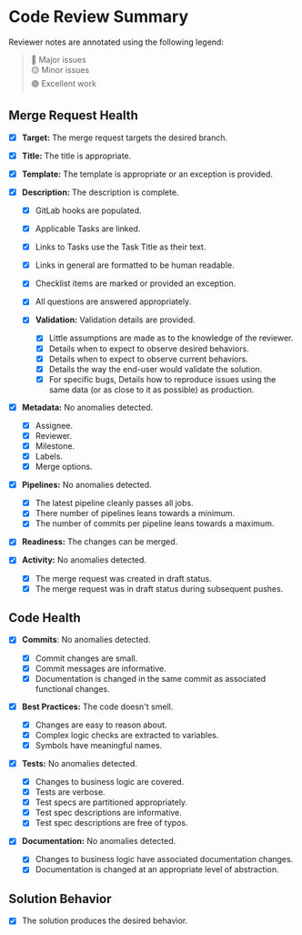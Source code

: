 # Code Review Summary

[> 💡 _Write a summary of your review here._]: #


[> 💡 _Legend definitions._]: #
[> 🔴 _Major issues trigger a code review halt and status regression._]: #
[> 🟡 _Minor issues trigger discussion._]: #
[> 🟢 _Excellent work should be recognized and celebrated!_]: #

Reviewer notes are annotated using the following legend:
> 🔴 Major issues  
> 🟡 Minor issues  
> 🟢 Excellent work  

## Merge Request Health

- [x] **Target:** The merge request targets the desired branch.
- [x] **Title:** The title is appropriate.
- [x] **Template:** The template is appropriate or an exception is provided.
- [x] **Description:** The description is complete.
    - [x] GitLab hooks are populated.
    - [x] Applicable Tasks are linked.
    - [x] Links to Tasks use the Task Title as their text.
    - [x] Links in general are formatted to be human readable.
    - [x] Checklist items are marked or provided an exception.
    - [x] All questions are answered appropriately.
    - [x] **Validation:** Validation details are provided.

        [> 🔰 A newly onboarded Junior Developer would need to ask little questions._]: #

        - [x] Little assumptions are made as to the knowledge of the reviewer. 
        - [x] Details when to expect to observe desired behaviors.
        - [x] Details when to expect to observe current behaviors.
        - [x] Details the way the end-user would validate the solution.
        - [x] For specific bugs, Details how to reproduce issues using the same data (or as close to it as possible) as production.
- [x] **Metadata:** No anomalies detected.
    - [x] Assignee.
    - [x] Reviewer.
    - [x] Milestone.
    - [x] Labels.
    - [x] Merge options.
- [x] **Pipelines:** No anomalies detected.

    [> 💡 _A good development strategy runs integration tests locally before creating a merge request._]: #

    [> 🏫 _A high average of pipelines is a key indicator of issues in Task grooming, developer analysis, or scope creep._]: #

    [> 💸 _GitLab charges for CI/CD in minutes, so keeping the number of pipelines to a minimum saves on costs._]: #

    [> 🏫 _A low average of commits per pipeline may indicate an issue in developer analysis._]: #

    - [x] The latest pipeline cleanly passes all jobs.
    - [x] There number of pipelines leans towards a minimum.
    - [x] The number of commits per pipeline leans towards a maximum.
- [x] **Readiness:** The changes can be merged.
- [x] **Activity:** No anomalies detected.
    - [x] The merge request was created in draft status.
    - [x] The merge request was in draft status during subsequent pushes.

## Code Health

- [x] **Commits**: No anomalies detected.

    [> 🏫 _Commits with large changes indicates the developer is thinking locally rather than globally._]: #

    [> 💡 _Sometimes the path to a solution isn't clear, and a messy commit log is inevitable. A good development strategy may use a "draft branch" where the developer can be as messy as they want. But once they know the final solution, They'll create a new branch for publishing. Then, commit small, clean changes until there are no diffs between the draft branch and the publishing branch. Doing this will often reveal uncosidered issues, too._]: #

    - [x] Commit changes are small.
    - [x] Commit messages are informative.
    - [x] Documentation is changed in the same commit as associated functional changes.
- [x] **Best Practices:** The code doesn't smell.

    [> 🏫 _Smelly code indicates the developer didn't review the final diffs before creating the merge request, or inexperience._]: #

    - [x] Changes are easy to reason about.
    - [x] Complex logic checks are extracted to variables.
    - [x] Symbols have meaningful names.
- [x] **Tests:** No anomalies detected.

    [> 🏫 _If `if` statements are touched by the diffs, there should usually be an associated test._]: #

    - [x] Changes to business logic are covered.
    - [x] Tests are verbose.
    - [x] Test specs are partitioned appropriately.
    - [x] Test spec descriptions are informative.
    - [x] Test spec descriptions are free of typos.
- [x] **Documentation:** No anomalies detected.

    [> 💡 _Documentation can take form in descriptive naming, comments, helpdocs, test specs, and READMEs._]: #

    - [x] Changes to business logic have associated documentation changes.
    - [x] Documentation is changed at an appropriate level of abstraction.

## Solution Behavior

[> 💡 _Trust, but verify. A recording may be informative, but it isn't always sufficient._]: #

[> 🛑 _Reproduce issues at least once on a development server._]: #

[> 🛑 _Reproduce desired behaviors on a development server after every major push to the remote._]: #

- [x] The solution produces the desired behavior.

    [> 🚨 _Paste unfulfilled requirements here._]: #
